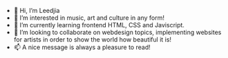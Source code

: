 - 👋 Hi, I’m Leedjia
- 👀 I’m interested in music, art and culture in any form!
- 🌱 I’m currently learning frontend HTML, CSS and Javiscript.
- 💞️ I’m looking to collaborate on webdesign topics, implementing websites for artists in order to show the world how beautiful it is!
- 📫 A nice message is always a pleasure to read!

<!---
Leedia88/Leedia88 is a ✨ special ✨ repository because its `README.md` (this file) appears on your GitHub profile.
You can click the Preview link to take a look at your changes.
--->
